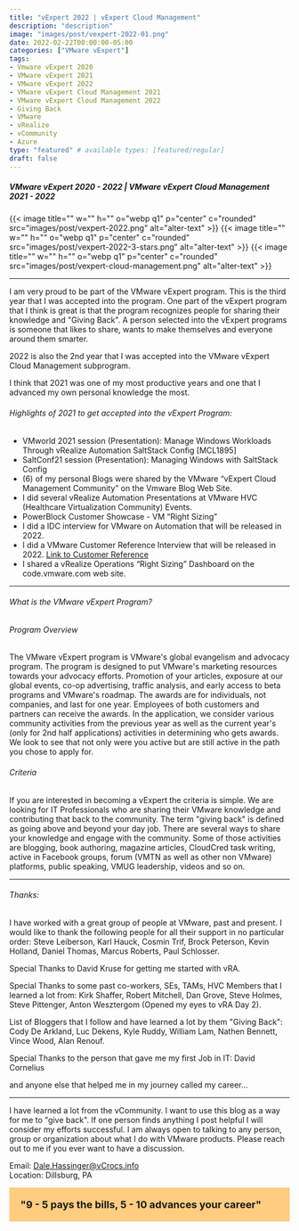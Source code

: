 ```yaml
---
title: "vExpert 2022 | vExpert Cloud Management"
description: "description"
image: "images/post/vexpert-2022-01.png"
date: 2022-02-22T00:00:00-05:00
categories: ["VMware vExpert"]
tags:
- Vmware vExpert 2020
- VMware vExpert 2021
- VMware vExpert 2022
- VMware vExpert Cloud Management 2021
- VMware vExpert Cloud Management 2022
- Giving Back
- VMware
- vRealize
- vCommunity
- Azure
type: "featured" # available types: [featured/regular]
draft: false
---
```


##### VMware vExpert 2020 - 2022 | VMware vExpert Cloud Management 2021 - 2022

{{< image title="" w="" h="" o="webp q1" p="center" c="rounded" src="images/post/vexpert-2022.png" alt="alter-text" >}}
{{< image title="" w="" h="" o="webp q1" p="center" c="rounded" src="images/post/vexpert-2022-3-stars.png" alt="alter-text" >}}
{{< image title="" w="" h="" o="webp q1" p="center" c="rounded" src="images/post/vexpert-cloud-management.png" alt="alter-text" >}}

---

I am very proud to be part of the VMware vExpert program.  This is the third year that I was accepted into the program. One part of the vExpert program that I think is great is that the program recognizes people for sharing their knowledge and "Giving Back". A person selected into the vExpert programs is someone that likes to share, wants to make themselves and everyone around them smarter.  

2022 is also the 2nd year that I was accepted into the VMware vExpert Cloud Management subprogram.  

I think that 2021 was one of my most productive years and one that I advanced my own personal knowledge the most.  

###### Highlights of 2021 to get accepted into the vExpert Program:

* VMworld 2021 session (Presentation): Manage Windows Workloads Through vRealize Automation SaltStack Config [MCL1895]
* SaltConf21 session (Presentation): Managing Windows with SaltStack Config
* (6) of my personal Blogs were shared by the VMware “vExpert Cloud Management Community” on the Vmware Blog Web Site.
* I did several vRealize Automation Presentations at VMware HVC (Healthcare Virtualization Community) Events.
* PowerBlock Customer Showcase - VM “Right Sizing”
* I did a IDC interview for VMware on Automation that will be released in 2022.
* I did a VMware Customer Reference Interview that will be released in 2022. <a href="https://blogs.vmware.com/management/2022/03/vra-optimize-healthcare-outcomes.html" target="_blank">Link to Customer Reference</a>
* I shared a vRealize Operations “Right Sizing” Dashboard on the code.vmware.com web site.

---

###### What is the VMware vExpert Program?

###### Program Overview

The VMware vExpert program is VMware's global evangelism and advocacy program. The program is designed to put VMware's marketing resources towards your advocacy efforts. Promotion of your articles, exposure at our global events, co-op advertising, traffic analysis, and early access to beta programs and VMware's roadmap. The awards are for individuals, not companies, and last for one year. Employees of both customers and partners can receive the awards. In the application, we consider various community activities from the previous year as well as the current year's (only for 2nd half applications) activities in determining who gets awards. We look to see that not only were you active but are still active in the path you chose to apply for.
 
###### Criteria



If you are interested in becoming a vExpert the criteria is simple. We are looking for IT Professionals who are sharing their VMware knowledge and contributing that back to the community. The term "giving back" is defined as going above and beyond your day job. There are several ways to share your knowledge and engage with the community. Some of those activities are blogging, book authoring, magazine articles, CloudCred task writing, active in Facebook groups, forum (VMTN as well as other non VMware) platforms, public speaking, VMUG leadership, videos and so on.

---

###### Thanks:

I have worked with a great group of people at VMware, past and present. I would like to thank the following people for all their support in no particular order: Steve Leiberson, Karl Hauck, Cosmin Trif, Brock Peterson, Kevin Holland, Daniel Thomas, Marcus Roberts, Paul Schlosser.

Special Thanks to David Kruse for getting me started with vRA.

Special Thanks to some past co-workers, SEs, TAMs, HVC Members that I learned a lot from: Kirk Shaffer, Robert Mitchell, Dan Grove, Steve Holmes, Steve Pittenger, Anton Wesztergom (Opened my eyes to vRA Day 2).

List of Bloggers that I follow and have learned a lot by them "Giving Back": Cody De Arkland, Luc Dekens, Kyle Ruddy, William Lam, Nathen Bennett, Vince Wood, Alan Renouf.

Special Thanks to the person that gave me my first Job in IT: David Cornelius

and anyone else that helped me in my journey called my career...

---

I have learned a lot from the vCommunity. I want to use this blog as a way for me to "give back". If one person finds anything I post helpful I will consider my efforts successful. I am always open to talking to any person, group or organization about what I do with VMware products.  Please reach out to me if you ever want to have a discussion.

Email: Dale.Hassinger@vCrocs.info  
Location: Dillsburg, PA

<div style="background-color:#ffcc80; Padding:20px; font-size:18px;" >
  <b>"9 - 5 pays the bills, 5 - 10 advances your career"</b>
</div>

<div><br></div>

